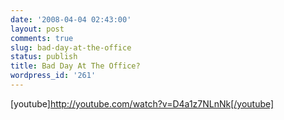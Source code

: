 ```yaml
---
date: '2008-04-04 02:43:00'
layout: post
comments: true
slug: bad-day-at-the-office
status: publish
title: Bad Day At The Office?
wordpress_id: '261'
---
```


[youtube]http://youtube.com/watch?v=D4a1z7NLnNk[/youtube] 
